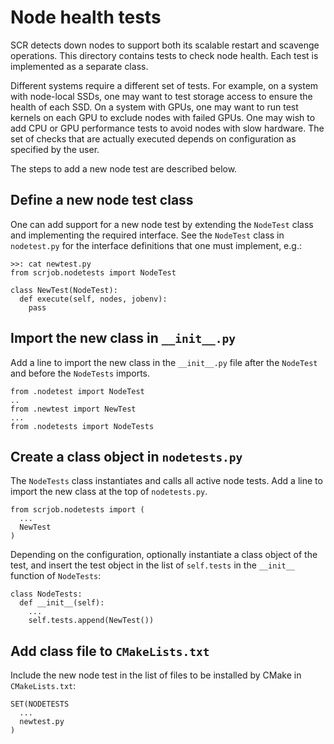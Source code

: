 # Node health tests
SCR detects down nodes to support both its scalable restart and scavenge operations.
This directory contains tests to check node health.
Each test is implemented as a separate class.

Different systems require a different set of tests.
For example, on a system with node-local SSDs,
one may want to test storage access to ensure the health of each SSD.
On a system with GPUs, one may want to run test kernels on each GPU to exclude nodes with failed GPUs.
One may wish to add CPU or GPU performance tests to avoid nodes with slow hardware.
The set of checks that are actually executed depends on configuration as specified by the user.

The steps to add a new node test are described below.

## Define a new node test class
One can add support for a new node test by extending
the `NodeTest` class and implementing the required interface.
See the `NodeTest` class in `nodetest.py`
for the interface definitions that one must implement, e.g.:

    >>: cat newtest.py
    from scrjob.nodetests import NodeTest

    class NewTest(NodeTest):
      def execute(self, nodes, jobenv):
        pass

## Import the new class in `__init__.py`
Add a line to import the new class in the `__init__.py` file
after the ``NodeTest`` and before the ``NodeTests`` imports.

    from .nodetest import NodeTest
    ..
    from .newtest import NewTest
    ...
    from .nodetests import NodeTests

## Create a class object in `nodetests.py`
The `NodeTests` class instantiates and calls all active node tests.
Add a line to import the new class at the top of `nodetests.py`.

    from scrjob.nodetests import (
      ...
      NewTest
    )

Depending on the configuration, optionally instantiate a class object of the test,
and insert the test object in the list of `self.tests` in the `__init__` function of `NodeTests`:

    class NodeTests:
      def __init__(self):
        ...
        self.tests.append(NewTest())

## Add class file to `CMakeLists.txt`
Include the new node test in the list of files to be installed by CMake in `CMakeLists.txt`:

    SET(NODETESTS
      ...
      newtest.py
    )
